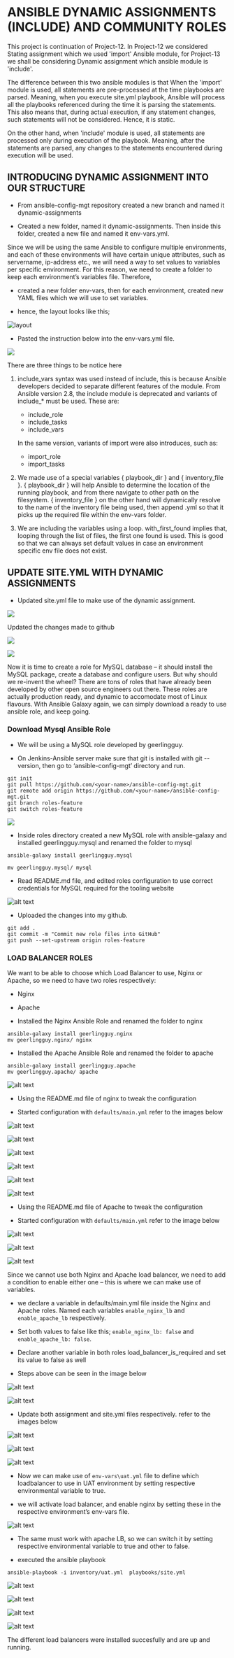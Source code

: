 # ANSIBLE DYNAMIC ASSIGNMENTS (INCLUDE) AND COMMUNITY ROLES

This project is continuation of Project-12. In Project-12 we considered Stating assignment which we used 'import' Ansible module, for Project-13 we shall be considering Dynamic assignment which ansible module is 'include'.

The difference between this two ansible modules is that When the 'import' module is used, all statements are pre-processed at the time playbooks are parsed. Meaning, when you execute site.yml playbook, Ansible will process all the playbooks referenced during the time it is parsing the statements. This also means that, during actual execution, if any statement changes, such statements will not be considered. Hence, it is static.

On the other hand, when 'include' module is used, all statements are processed only during execution of the playbook. Meaning, after the statements are parsed, any changes to the statements encountered during execution will be used.

## INTRODUCING DYNAMIC ASSIGNMENT INTO OUR STRUCTURE

- From ansible-config-mgt repository created a new branch and named it dynamic-assignments

- Created a new folder, named it dynamic-assignments. Then inside this folder, created a new file and named it env-vars.yml.

Since we will be using the same Ansible to configure multiple environments, and each of these environments will have certain unique attributes, such as servername, ip-address etc., we will need a way to set values to variables per specific environment. For this reason, we need to create a folder to keep each environment’s variables file. Therefore, 

- created a new folder env-vars, then for each environment, created new YAML files which we will use to set variables.

- hence, the layout looks like this;

![layout](images/layout.png)

- Pasted the instruction below into the env-vars.yml file.

![](images/env-vars.png)

There are three things to be notice here

1. include_vars syntax was used instead of include, this is because Ansible developers decided to separate different features of the module. From Ansible version 2.8, the include module is deprecated and variants of include_* must be used. These are:
        
     - include_role
     - include_tasks
     - include_vars

    In the same version, variants of import were also introduces, such as:

    - import_role
    - import_tasks

2. We made use of a special variables { playbook_dir } and { inventory_file }. { playbook_dir } will help Ansible to determine the location of the running playbook, and from there navigate to other path on the filesystem. { inventory_file } on the other hand will dynamically resolve to the name of the inventory file being used, then append .yml so that it picks up the required file within the env-vars folder.

3. We are including the variables using a loop. with_first_found implies that, looping through the list of files, the first one found is used. This is good so that we can always set default values in case an environment specific env file does not exist.

## UPDATE SITE.YML WITH DYNAMIC ASSIGNMENTS

- Updated site.yml file to make use of the dynamic assignment.  

![](images/site-yml.png)

Updated the changes made to github 

![](images/push.png)

![](images/pull.png)

Now it is time to create a role for MySQL database – it should install the MySQL package, create a database and configure users. But why should we re-invent the wheel? There are tons of roles that have already been developed by other open source engineers out there. These roles are actually production ready, and dynamic to accomodate most of Linux flavours. With Ansible Galaxy again, we can simply download a ready to use ansible role, and keep going.

### Download Mysql Ansible Role

- We will be using a MySQL role developed by geerlingguy.

- On Jenkins-Ansible server make sure that git is installed with git --version, then go to ‘ansible-config-mgt’ directory and run.

```
git init
git pull https://github.com/<your-name>/ansible-config-mgt.git
git remote add origin https://github.com/<your-name>/ansible-config-mgt.git
git branch roles-feature
git switch roles-feature
```
![](images/roles-feature.png)

- Inside roles directory created a new MySQL role with ansible-galaxy and installed geerlingguy.mysql and renamed the folder to mysql

```
ansible-galaxy install geerlingguy.mysql

mv geerlingguy.mysql/ mysql
```

- Read README.md file, and edited roles configuration to use correct credentials for MySQL required for the tooling website

![alt text](images/main.png)

- Uploaded the changes into my github.
```
git add .
git commit -m "Commit new role files into GitHub"
git push --set-upstream origin roles-feature
```

### LOAD BALANCER ROLES

We want to be able to choose which Load Balancer to use, Nginx or Apache, so we need to have two roles respectively:

- Nginx
- Apache

- Installed the Nginx Ansible Role and renamed the folder to nginx

```
ansible-galaxy install geerlingguy.nginx
mv geerlingguy.nginx/ nginx
```

- Installed the Apache Ansible Role and renamed the folder to apache

```
ansible-galaxy install geerlingguy.apache 
mv geerlingguy.apache/ apache
```

![alt text](images/nginx-apache-roles-installation.png)

- Using the README.md file of nginx to tweak the configuration 

- Started configuration with `defaults/main.yml` refer to the images below

![alt text](images/default%3Amain.png)

![alt text](images/default-main.png)

![alt text](images/tasks-main.png)

![alt text](images/tasks-main-2.png)

![alt text](images/redhat-set-nginx.png)

![alt text](images/nginx-tasks-main.png)


- Using the README.md file of Apache to tweak the configuration 

- Started configuration with `defaults/main.yml` refer to the image below 

![alt text](images/dm-3.png)

![alt text](images/dm.png)

![alt text](images/tasks-redhat.png)


Since we cannot use both Nginx and Apache load balancer, we need to add a condition to enable either one – this is where we can make use of variables.

- we declare a variable in defaults/main.yml file inside the Nginx and Apache roles. Named each variables `enable_nginx_lb` and `enable_apache_lb` respectively.

- Set both values to false like this; `enable_nginx_lb: false` and `enable_apache_lb: false`.

- Declare another variable in both roles load_balancer_is_required and set its value to false as well

- Steps above can be seen in  the image below

![alt text](images/for-apache.png)

![alt text](images/for-nginx.png)


- Update both assignment and site.yml files respectively. refer to the images below

![alt text](images/lb.png)

![alt text](images/db.png)

![alt text](images/site-yml-lb.png)


- Now we can make use of `env-vars\uat.yml` file to define which loadbalancer to use in UAT environment by setting respective environmental variable to true.

- we will activate load balancer, and enable nginx by setting these in the respective environment’s env-vars file.

![alt text](images/uat-yml-lb.png)

- The same must work with apache LB, so we can switch it by setting respective environmental variable to true and other to false.

- executed the ansible playbook

```
ansible-playbook -i inventory/uat.yml  playbooks/site.yml
```

![alt text](images/ansible-playbook.png)

![alt text](images/ansible-playbook-2.png)

![alt text](images/apache-lb.png)

![alt text](images/nginx-lb.png)

The different load balancers were installed succesfully and are  up and running.
